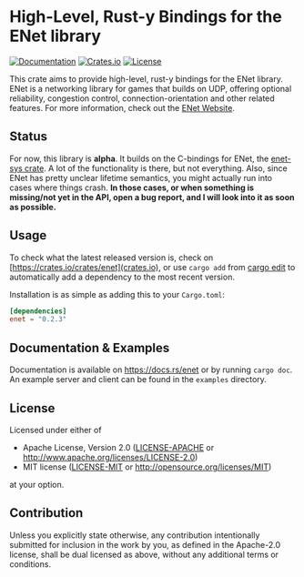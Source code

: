 # High-Level, Rust-y Bindings for the ENet library

[![Documentation](https://docs.rs/enet/badge.svg)](https://docs.rs/enet)
[![Crates.io](https://img.shields.io/crates/v/enet.svg)](https://crates.io/crates/enet)
[![License](https://img.shields.io/crates/l/enet.svg)](https://github.com/futile/enet-rs)

This crate aims to provide high-level, rust-y bindings for the ENet library.
ENet is a networking library for games that builds on UDP,
offering optional reliability, congestion control, connection-orientation and
other related features. For more information, check out the
[ENet Website](http://enet.bespin.org).

## Status

For now, this library is **alpha**. It builds on the C-bindings for ENet,
the [enet-sys crate](https://github.com/ruabmbua/enet-sys). A lot of the
functionality is there, but not everything. Also, since ENet has
pretty unclear lifetime semantics, you might actually run into cases where
things crash. **In those cases, or when something is missing/not yet in the API,
open a bug report, and I will look into it as soon as possible.**

## Usage

To check what the latest released version is, check on
[https://crates.io/crates/enet](crates.io), or use `cargo add` from 
[cargo edit](https://github.com/killercup/cargo-edit) to automatically add a
dependency to the most recent version.

Installation is as simple as adding this to your `Cargo.toml`:

```toml
[dependencies]
enet = "0.2.3"
```

## Documentation & Examples

Documentation is available on https://docs.rs/enet or by running `cargo doc`.
An example server and client can be found in the `examples` directory.

## License

Licensed under either of

 * Apache License, Version 2.0
   ([LICENSE-APACHE](LICENSE-APACHE) or http://www.apache.org/licenses/LICENSE-2.0)
 * MIT license
   ([LICENSE-MIT](LICENSE-MIT) or http://opensource.org/licenses/MIT)

at your option.

## Contribution

Unless you explicitly state otherwise, any contribution intentionally submitted
for inclusion in the work by you, as defined in the Apache-2.0 license, shall be
dual licensed as above, without any additional terms or conditions.
